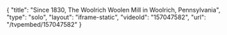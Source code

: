 {
    "title": "Since 1830, The Woolrich Woolen Mill in Woolrich, Pennsylvania",
    "type": "solo",
    "layout": "iframe-static",
    "videoId": "157047582",
    "url": "\/tvpembed\/157047582"
}